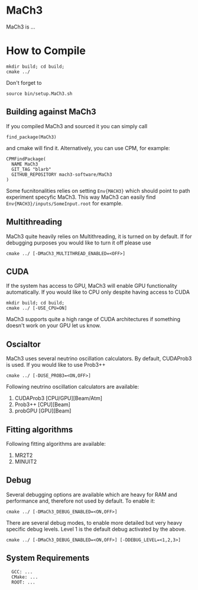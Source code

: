 # MaCh3
MaCh3 is ...

# How to Compile

```
mkdir build; cd build;
cmake ../
```

Don't forget to
```
source bin/setup.MaCh3.sh

```
## Building against MaCh3
If you compiled MaCh3 and sourced it you can simply call
```
find_package(MaCh3)
```
and cmake will find it. Alternatively, you can use CPM, for example:
```
CPMFindPackage(
  NAME MaCh3
  GIT_TAG "blarb"
  GITHUB_REPOSITORY mach3-software/MaCh3
)
```

Some fucnitonalities relies on setting `Env{MACH3}` which should point to path experiment specyfic MaCh3. This way MaCh3 can easily find `Env{MACH3}/inputs/SomeInput.root` for example.

## Multithreading
MaCh3 quite heavily relies on Multithreading, it is turned on by default. If for debugging purposes you would like to turn it off please use

```
cmake ../ [-DMaCh3_MULTITHREAD_ENABLED=<OFF>]
```

## CUDA
If the system has access to GPU, MaCh3 will enable GPU functionality automatically. If you would like to CPU only despite having access to CUDA
```
mkdir build; cd build;
cmake ../ [-USE_CPU=ON]
```
MaCh3 supports quite a high range of CUDA architectures if something doesn't work on your GPU let us know.


## Oscialtor
MaCh3 uses several neutrino oscillation calculators. By default, CUDAProb3 is used. If you would like to use Prob3++

```
cmake ../ [-DUSE_PROB3=<ON,OFF>]
```
Following neutrino oscillation calculators are available:
<ol>
<li> CUDAProb3 [CPU/GPU][Beam/Atm]  </li>
<li> Prob3++ [CPU][Beam] </li>
<li> probGPU [GPU][Beam] </li>
</ol>

## Fitting algorithms
Following fitting algorithms are available:
<ol>
<li> MR2T2  </li>
<li> MINUIT2  </li>
</ol>

## Debug
Several debugging options are available which are heavy for RAM and performance and, therefore not used by default. To enable it:
```
cmake ../ [-DMaCh3_DEBUG_ENABLED=<ON,OFF>]
```
There are several debug modes, to enable more detailed but very heavy specific debug levels. Level 1 is the default debug activated by the above.

```
cmake ../ [-DMaCh3_DEBUG_ENABLED=<ON,OFF>] [-DDEBUG_LEVEL=<1,2,3>]
```


## System Requirements
```
  GCC: ...
  CMake: ...
  ROOT: ...
```


